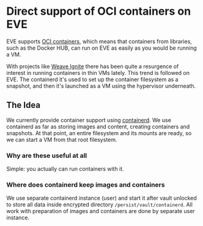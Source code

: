# Direct support of OCI containers on EVE

EVE supports [OCI containers](https://www.opencontainers.org/), which means
that containers from libraries, such as the Docker HUB, can run on EVE as
easily as you would be running a VM.

With projects like [Weave Ignite](https://github.com/weaveworks/ignite)
there has been quite a resurgence of interest in running containers in thin
VMs lately. This trend is followed on EVE. The containerd it's used to set up
the container filesystem as a snapshot, and then it's launched as a VM using the
hypervisor underneath.

## The Idea

We currently provide container support using [containerd](https://containerd.io). We use containerd as far as storing images
and content, creating containers and snapshots. At that point, an entire filesystem and its mounts
are ready, so we can start a VM from that root filesystem.

### Why are these useful at all

Simple: you actually can run containers with it.

### Where does containerd keep images and containers

We use separate containerd instance (user) and start it after vault unlocked to
store all data inside encrypted directory `/persist/vault/containerd`. All work
with preparation of images and containers are done by separate user instance.
